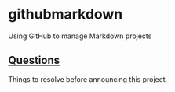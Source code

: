 # githubmarkdown
Using GitHub to manage Markdown projects

## [Questions](questions.md)

Things to resolve before announcing this project.
